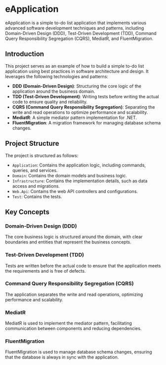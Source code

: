 # eApplication

eApplication is a simple to-do list application that implements various advanced software development techniques and patterns, including Domain-Driven Design (DDD), Test-Driven Development (TDD), Command Query Responsibility Segregation (CQRS), MediatR, and FluentMigration.

## Introduction

This project serves as an example of how to build a simple to-do list application using best practices in software architecture and design. It leverages the following technologies and patterns:

- **DDD (Domain-Driven Design)**: Structuring the core logic of the application around the business domain.
- **TDD (Test-Driven Development)**: Writing tests before writing the actual code to ensure quality and reliability.
- **CQRS (Command Query Responsibility Segregation)**: Separating the write and read operations to optimize performance and scalability.
- **MediatR**: A simple mediator pattern implementation for .NET.
- **FluentMigration**: A migration framework for managing database schema changes.

## Project Structure

The project is structured as follows:
- `Application`: Contains the application logic, including commands, queries, and services.
- `Domain`: Contains the domain models and business logic.
- `Infrastructure`: Contains the implementation details, such as data access and migrations.
- `Web.Api`: Contains the web API controllers and configurations.
- `Test`: Contains the tests.

## Key Concepts

### Domain-Driven Design (DDD)
The core business logic is structured around the domain, with clear boundaries and entities that represent the business concepts.

### Test-Driven Development (TDD)
Tests are written before the actual code to ensure that the application meets the requirements and is free of defects.

### Command Query Responsibility Segregation (CQRS)
The application separates the write and read operations, optimizing performance and scalability.

### MediatR
MediatR is used to implement the mediator pattern, facilitating communication between components and reducing dependencies.

### FluentMigration
FluentMigration is used to manage database schema changes, ensuring that the database is always in sync with the application.
